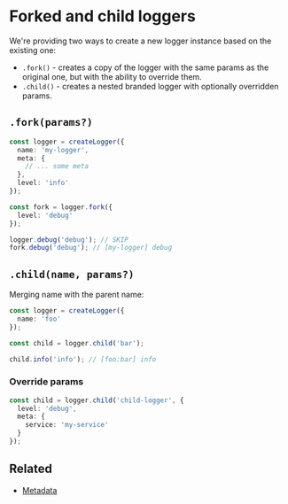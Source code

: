 # Forked and child loggers

We're providing two ways to create a new logger instance based on the existing one:

- `.fork()` - creates a copy of the logger with the same params as the original one, but with the ability to override them.
- `.child()` - creates a nested branded logger with optionally overridden params.

## `.fork(params?)`

```typescript
const logger = createLogger({
  name: 'my-logger',
  meta: {
    // ... some meta
  },
  level: 'info'
});

const fork = logger.fork({
  level: 'debug'
});

logger.debug('debug'); // SKIP
fork.debug('debug'); // [my-logger] debug
```

## `.child(name, params?)`

Merging name with the parent name:

```typescript
const logger = createLogger({
  name: 'foo'
});

const child = logger.child('bar');

child.info('info'); // [foo:bar] info
```

### Override params

```typescript
const child = logger.child('child-logger', {
  level: 'debug',
  meta: {
    service: 'my-service'
  }
});
```

## Related

- [Metadata](./metadata.md)
